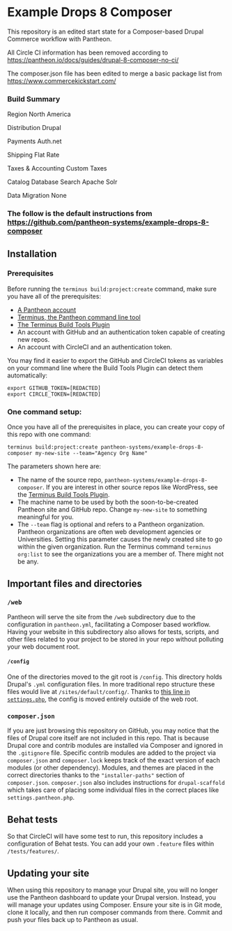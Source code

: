 # Example Drops 8 Composer


This repository is an edited start state for a Composer-based Drupal Commerce workflow with Pantheon. 

All Circle CI information has been removed according to https://pantheon.io/docs/guides/drupal-8-composer-no-ci/

The composer.json file has been edited to merge a basic package list from https://www.commercekickstart.com/

### Build Summary

Region
North America

Distribution
Drupal

Payments
Auth.net

Shipping
Flat Rate

Taxes & Accounting
Custom Taxes

Catalog
Database Search
Apache Solr

Data Migration
None

### The follow is the default instructions from https://github.com/pantheon-systems/example-drops-8-composer


<!--
        /((((((\\\\
=======((((((((((\\\\\
     ((           \\\\\\\
     ( (*    _/      \\\\\\\
       \    /  \      \\\\\\________________
        |  |   |       </                  ((\\\\
        o_|   /        /                      \ \\\\    \\\\\\\
             |  ._    (                        \ \\\\\\\\\\\\\\\\
             | /                       /       /    \\\\\\\     \\
     .______/\/     /                 /       /         \\\
    / __.____/    _/         ________(       /\
   / / / ________/`---------'         \     /  \_
  / /  \ \                             \   \ \_  \
 ( <    \ \                             >  /    \ \
  \/     \\_                           / /       > )
          \_|                         / /       / /
                                    _//       _//
                                   /_|       /_|
-->






## Installation

### Prerequisites

Before running the `terminus build:project:create` command, make sure you have all of the prerequisites:

* [A Pantheon account](https://dashboard.pantheon.io/register)
* [Terminus, the Pantheon command line tool](https://pantheon.io/docs/terminus/install/)
* [The Terminus Build Tools Plugin](https://github.com/pantheon-systems/terminus-build-tools-plugin)
* An account with GitHub and an authentication token capable of creating new repos.
* An account with CircleCI and an authentication token.

You may find it easier to export the GitHub and CircleCI tokens as variables on your command line where the Build Tools Plugin can detect them automatically:

```
export GITHUB_TOKEN=[REDACTED]
export CIRCLE_TOKEN=[REDACTED]
```

### One command setup:

Once you have all of the prerequisites in place, you can create your copy of this repo with one command:

```
terminus build:project:create pantheon-systems/example-drops-8-composer my-new-site --team="Agency Org Name"
```

The parameters shown here are:

* The name of the source repo, `pantheon-systems/example-drops-8-composer`. If you are interest in other source repos like WordPress, see the [Terminus Build Tools Plugin](https://github.com/pantheon-systems/terminus-build-tools-plugin).
* The machine name to be used by both the soon-to-be-created Pantheon site and GitHub repo. Change `my-new-site` to something meaningful for you.
* The `--team` flag is optional and refers to a Pantheon organization. Pantheon organizations are often web development agencies or Universities. Setting this parameter causes the newly created site to go within the given organization. Run the Terminus command `terminus org:list` to see the organizations you are a member of. There might not be any.


## Important files and directories

### `/web`

Pantheon will serve the site from the `/web` subdirectory due to the configuration in `pantheon.yml`, facilitating a Composer based workflow. Having your website in this subdirectory also allows for tests, scripts, and other files related to your project to be stored in your repo without polluting your web document root.

#### `/config`

One of the directories moved to the git root is `/config`. This directory holds Drupal's `.yml` configuration files. In more traditional repo structure these files would live at `/sites/default/config/`. Thanks to [this line in `settings.php`](https://github.com/pantheon-systems/example-drops-8-composer/blob/54c84275cafa66c86992e5232b5e1019954e98f3/web/sites/default/settings.php#L19), the config is moved entirely outside of the web root.

### `composer.json`

If you are just browsing this repository on GitHub, you may notice that the files of Drupal core itself are not included in this repo.  That is because Drupal core and contrib modules are installed via Composer and ignored in the `.gitignore` file. Specific contrib modules are added to the project via `composer.json` and `composer.lock` keeps track of the exact version of each modules (or other dependency). Modules, and themes are placed in the correct directories thanks to the `"installer-paths"` section of `composer.json`. `composer.json` also includes instructions for `drupal-scaffold` which takes care of placing some individual files in the correct places like `settings.pantheon.php`.

## Behat tests

So that CircleCI will have some test to run, this repository includes a configuration of Behat tests. You can add your own `.feature` files within `/tests/features/`.

## Updating your site

When using this repository to manage your Drupal site, you will no longer use the Pantheon dashboard to update your Drupal version. Instead, you will manage your updates using Composer. Ensure your site is in Git mode, clone it locally, and then run composer commands from there.  Commit and push your files back up to Pantheon as usual.








